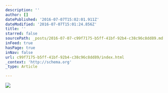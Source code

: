 ```yaml
---
description: ''
author: []
datePublished: '2016-07-07T15:02:01.911Z'
dateModified: '2016-07-07T15:01:24.856Z'
title: ''
starred: false
sourcePath: _posts/2016-07-07-c99f7175-b5ff-41bf-92b4-c38c96c8dd89.md
inFeed: true
hasPage: true
inNav: false
url: c99f7175-b5ff-41bf-92b4-c38c96c8dd89/index.html
_context: 'http://schema.org'
_type: Article

---
```

![](https://the-grid-user-content.s3-us-west-2.amazonaws.com/8388156b-2829-45b6-b1d7-6f0540aa7665.jpg)
